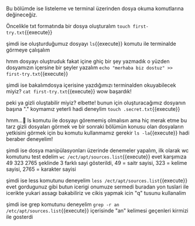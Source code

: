 Bu bölümde ise listeleme ve terminal üzerinden dosya okuma komutlarına değineceğiz.

Öncelikle txt formatında bir dosya oluşturalım `touch first-try.txt`{{execute}}

şimdi ise oluşturduğumuz dosyayı `ls`{{execute}} komutu ile terminalde görmeye çalışalım

hmm dosyayı oluştruduk fakat içine ghiç bir şey yazmadık o yüzden dosyamızın içersine bir şeyler yazalım `echo "merhaba biz dostuz" >> first-try.txt`{{execute}}

şimdi ise bakalımdosya içerisine yazdığımızı terminalden okuyabilecek miyiz? `cat first-try.txt`{{execute}} wow başardık!

peki ya gizli oluştabilir miyiz? elbette! bunun için oluşturacağımız dosyanın başına "." koymamız yeterli hadi deneylim `touch .secret.txt`{{execute}}

hmm...🧐 ls komutu ile dosyayı görememiş olmalısın ama hiç merak etme bu tarz gizli dosyaları görmek ve bir sonraki bölümün konusu olan dosyaların yetkisini görmek için bu komutu kullanmamız gerekir `ls -la`{{execute}} hadi beraber deneyelim!

şimdi ise dosya manipülasyonları üzerinde denemeler yapalım, ilk olarak wc komutunu test edelim `wc /ect/apt/sources.list`{{execute}} evet karşımıza 49 323 2765 şeklinde 3 farklı sayi gösterildi, 49 = saitr sayisi, 323 = kelime sayisi, 2765 = karakter sayisi

şimdi ise less komutunu deneyelim `less /ect/apt/sources.list`{{execute}} evet gordugunuz gibi butun icerigi onumuze sermedi buradan yon tuslari ile icerikte yukari assagı bakabiliriz ve cikis yapmak icin "q" tusunu kullanalim

şimdi ise grep komutunu deneyelim `grep -r an /etc/apt/sources.list`{{execute}} içerisinde "an" kelimesi geçenleri kirmizi ile gosterdi 